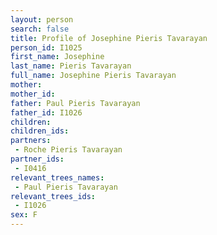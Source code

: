 ```yaml
---
layout: person
search: false
title: Profile of Josephine Pieris Tavarayan
person_id: I1025
first_name: Josephine
last_name: Pieris Tavarayan
full_name: Josephine Pieris Tavarayan
mother: 
mother_id: 
father: Paul Pieris Tavarayan
father_id: I1026
children:
children_ids:
partners:
 - Roche Pieris Tavarayan
partner_ids:
 - I0416
relevant_trees_names:
 - Paul Pieris Tavarayan
relevant_trees_ids:
 - I1026
sex: F
---
```


